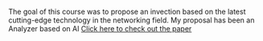 The goal of this course was to propose an invection based on the latest cutting-edge technology in the networking field.
My proposal has been an Analyzer based on AI 
[Click here to check out the paper](https://github.com/Alessiorevo1000/Data-Network-Security/blob/main/Data_and_Network_Security_report.pdf)
